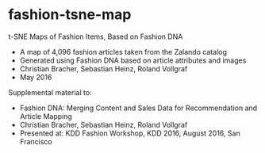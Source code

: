 # fashion-tsne-map
t-SNE Maps of Fashion Items, Based on Fashion DNA

* A map of 4,096 fashion articles taken from the Zalando catalog
* Generated using Fashion DNA based on article attributes and images
* Christian Bracher, Sebastian Heinz, Roland Vollgraf
* May 2016
 
Supplemental material to:

* Fashion DNA:  Merging Content and Sales Data for Recommendation and Article Mapping
* Christian Bracher, Sebastian Heinz, Roland Vollgraf
* Presented at:  KDD Fashion Workshop, KDD 2016, August 2016, San Francisco


